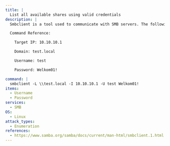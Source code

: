 ```yaml
---
title: |
  List all available shares using valid credentials
description: |
  Smbclient is a tool used to communicate with SMB servers. The following command will list out all available shares on the target server using valid credentials.

  Command Reference:

  	Target IP: 10.10.10.1

  	Domain: test.local

  	Username: test

  	Password: Welkom01!

command: |
  smbclient -L \\test.local -I 10.10.10.1 -U test Welkom01!
items:
  - Username
  - Password
services:
  - SMB
OS:
  - Linux
attack_types:
  - Enumeration
references:
  - https://www.samba.org/samba/docs/current/man-html/smbclient.1.html
---
```

